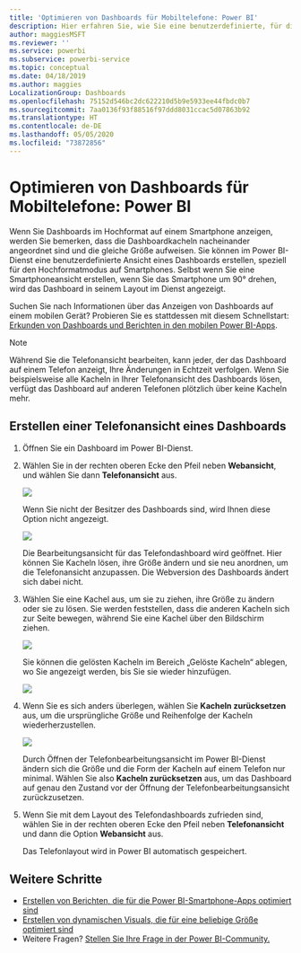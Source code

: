```yaml
---
title: 'Optimieren von Dashboards für Mobiltelefone: Power BI'
description: Hier erfahren Sie, wie Sie eine benutzerdefinierte, für die Anzeige auf Smartphones geeignete Ansicht eines Dashboards im Power BI-Dienst erstellen können.
author: maggiesMSFT
ms.reviewer: ''
ms.service: powerbi
ms.subservice: powerbi-service
ms.topic: conceptual
ms.date: 04/18/2019
ms.author: maggies
LocalizationGroup: Dashboards
ms.openlocfilehash: 75152d546bc2dc622210d5b9e5933ee44fbdc0b7
ms.sourcegitcommit: 7aa0136f93f88516f97ddd8031ccac5d07863b92
ms.translationtype: HT
ms.contentlocale: de-DE
ms.lasthandoff: 05/05/2020
ms.locfileid: "73872856"
---
```

# <a name="optimize-a-dashboard-for-mobile-phones---power-bi"></a>Optimieren von Dashboards für Mobiltelefone: Power BI 
Wenn Sie Dashboards im Hochformat auf einem Smartphone anzeigen, werden Sie bemerken, dass die Dashboardkacheln nacheinander angeordnet sind und die gleiche Größe aufweisen. Sie können im Power BI-Dienst eine benutzerdefinierte Ansicht eines Dashboards erstellen, speziell für den Hochformatmodus auf Smartphones. Selbst wenn Sie eine Smartphoneansicht erstellen, wenn Sie das Smartphone um 90° drehen, wird das Dashboard in seinem Layout im Dienst angezeigt.

Suchen Sie nach Informationen über das Anzeigen von Dashboards auf einem mobilen Gerät? Probieren Sie es stattdessen mit diesem Schnellstart: [Erkunden von Dashboards und Berichten in den mobilen Power BI-Apps](consumer/mobile/mobile-apps-quickstart-view-dashboard-report.md).

> [!NOTE]
> Während Sie die Telefonansicht bearbeiten, kann jeder, der das Dashboard auf einem Telefon anzeigt, Ihre Änderungen in Echtzeit verfolgen. Wenn Sie beispielsweise alle Kacheln in Ihrer Telefonansicht des Dashboards lösen, verfügt das Dashboard auf anderen Telefonen plötzlich über keine Kacheln mehr. 
> 
> 

## <a name="create-a-phone-view-of-a-dashboard"></a>Erstellen einer Telefonansicht eines Dashboards
1. Öffnen Sie ein Dashboard im Power BI-Dienst.
2. Wählen Sie in der rechten oberen Ecke den Pfeil neben **Webansicht**, und wählen Sie dann **Telefonansicht** aus.

    ![](media/service-create-dashboard-mobile-phone-view/power-bi-service-phone-view-dashboard.png)

    Wenn Sie nicht der Besitzer des Dashboards sind, wird Ihnen diese Option nicht angezeigt.

    ![](media/service-create-dashboard-mobile-phone-view/power-bi-mobile-edit-phone-view-canvas.png)

    Die Bearbeitungsansicht für das Telefondashboard wird geöffnet. Hier können Sie Kacheln lösen, ihre Größe ändern und sie neu anordnen, um die Telefonansicht anzupassen. Die Webversion des Dashboards ändert sich dabei nicht.


1. Wählen Sie eine Kachel aus, um sie zu ziehen, ihre Größe zu ändern oder sie zu lösen. Sie werden feststellen, dass die anderen Kacheln sich zur Seite bewegen, während Sie eine Kachel über den Bildschirm ziehen.
   
    ![](media/service-create-dashboard-mobile-phone-view/power-bi-unpin-tile-phone-dashboard.png)
   
    Sie können die gelösten Kacheln im Bereich „Gelöste Kacheln“ ablegen, wo Sie angezeigt werden, bis Sie sie wieder hinzufügen.
   
    ![](media/service-create-dashboard-mobile-phone-view/power-bi-mobile-edit-phone-view-post-edit.png)
2. Wenn Sie es sich anders überlegen, wählen Sie **Kacheln zurücksetzen** aus, um die ursprüngliche Größe und Reihenfolge der Kacheln wiederherzustellen.
   
    ![](media/service-create-dashboard-mobile-phone-view/power-bi-service-phone-view-reset-tiles.png)
   
    Durch Öffnen der Telefonbearbeitungsansicht im Power BI-Dienst ändern sich die Größe und die Form der Kacheln auf einem Telefon nur minimal. Wählen Sie also **Kacheln zurücksetzen** aus, um das Dashboard auf genau den Zustand vor der Öffnung der Telefonbearbeitungsansicht zurückzusetzen.
3. Wenn Sie mit dem Layout des Telefondashboards zufrieden sind, wählen Sie in der rechten oberen Ecke den Pfeil neben **Telefonansicht** und dann die Option **Webansicht** aus.
   
    Das Telefonlayout wird in Power BI automatisch gespeichert.

## <a name="next-steps"></a>Weitere Schritte
* [Erstellen von Berichten, die für die Power BI-Smartphone-Apps optimiert sind](desktop-create-phone-report.md)
* [Erstellen von dynamischen Visuals, die für eine beliebige Größe optimiert sind](visuals/desktop-create-responsive-visuals.md)
* Weitere Fragen? [Stellen Sie Ihre Frage in der Power BI-Community.](https://community.powerbi.com/)

